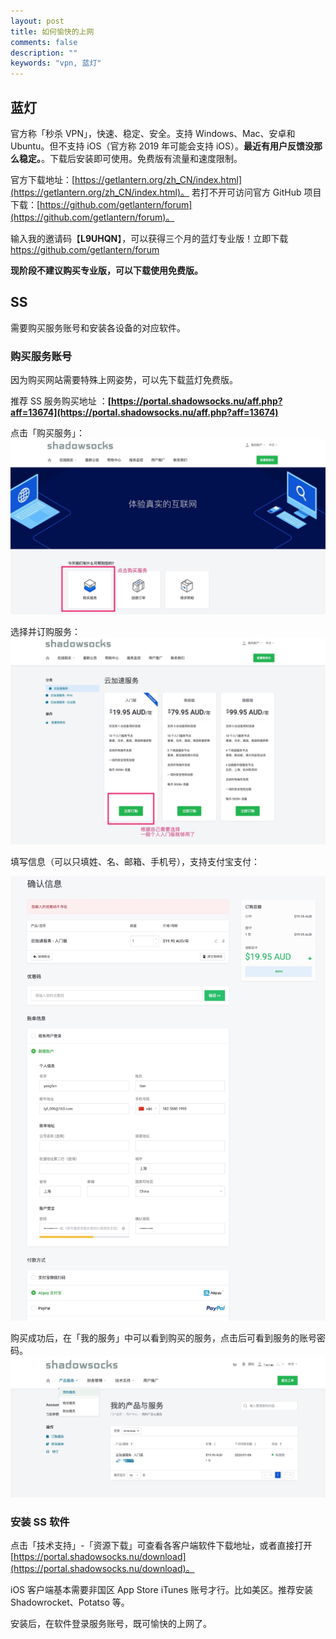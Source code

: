 ```yaml
---
layout: post
title: 如何愉快的上网
comments: false
description: ""
keywords: "vpn, 蓝灯"
---
```


## 蓝灯

官方称「秒杀 VPN」，快速、稳定、安全。支持 Windows、Mac、安卓和 Ubuntu。但不支持 iOS（官方称 2019 年可能会支持 iOS）。**最近有用户反馈没那么稳定。**。下载后安装即可使用。免费版有流量和速度限制。

官方下载地址：[https://getlantern.org/zh_CN/index.html](https://getlantern.org/zh_CN/index.html)。
若打不开可访问官方 GitHub 项目下载：[https://github.com/getlantern/forum](https://github.com/getlantern/forum)。

输入我的邀请码【**L9UHQN**】，可以获得三个月的蓝灯专业版！立即下载 https://github.com/getlantern/forum

**现阶段不建议购买专业版，可以下载使用免费版。**


## SS

需要购买服务账号和安装各设备的对应软件。

### 购买服务账号

因为购买网站需要特殊上网姿势，可以先下载蓝灯免费版。

推荐 SS 服务购买地址 ：**[https://portal.shadowsocks.nu/aff.php?aff=13674](https://portal.shadowsocks.nu/aff.php?aff=13674)**

点击「购买服务」：
![](/images/2019-01/001.jpg)

选择并订购服务：
![](/images/2019-01/002.jpg)

填写信息（可以只填姓、名、邮箱、手机号），支持支付宝支付：

![](/images/2019-01/003_5.jpg)

购买成功后，在「我的服务」中可以看到购买的服务，点击后可看到服务的账号密码。
![](/images/2019-01/006.jpg)

### 安装 SS 软件

点击「技术支持」-「资源下载」可查看各客户端软件下载地址，或者直接打开[https://portal.shadowsocks.nu/download](https://portal.shadowsocks.nu/download)。

iOS 客户端基本需要非国区 App Store iTunes 账号才行。比如美区。推荐安装 Shadowrocket、Potatso 等。

安装后，在软件登录服务账号，既可愉快的上网了。

